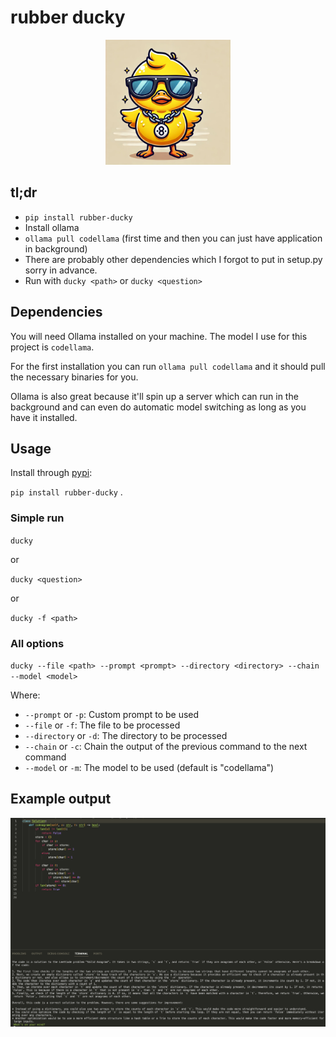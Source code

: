 # rubber ducky
<p align="center">
    <img src="ducky_img.webp" alt="Ducky Image" width="200" height="200">
</p>

## tl;dr
- `pip install rubber-ducky`
- Install ollama
- `ollama pull codellama` (first time and then you can just have application in background)
- There are probably other dependencies which I forgot to put in setup.py sorry in advance.
- Run with `ducky <path>` or `ducky <question>`

## Dependencies

You will need Ollama installed on your machine. The model I use for this project is `codellama`. 

For the first installation you can run `ollama pull codellama` and it should pull the necessary binaries for you.

Ollama is also great because it'll spin up a server which can run in the background and can even do automatic model switching as long as you have it installed.

## Usage

Install through [pypi](https://pypi.org/project/rubber-ducky/):

`pip install rubber-ducky` .

### Simple run
`ducky`

or 

`ducky <question>`

or 

`ducky -f <path>`


### All options
`ducky --file <path> --prompt <prompt> --directory <directory> --chain --model <model>`

Where:
- `--prompt` or `-p`: Custom prompt to be used
- `--file` or `-f`: The file to be processed
- `--directory` or `-d`: The directory to be processed
- `--chain` or `-c`: Chain the output of the previous command to the next command
- `--model` or `-m`: The model to be used (default is "codellama")


## Example output
![Screenshot of ducky](image.png)